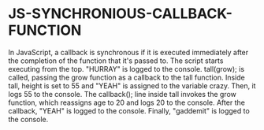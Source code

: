 # JS-SYNCHRONIOUS-CALLBACK-FUNCTION
In JavaScript, a callback is synchronous if it is executed immediately after the completion of the function that it's passed to.
The script starts executing from the top. "HURRAY" is logged to the console.
tall(grow); is called, passing the grow function as a callback to the tall function.
Inside tall, height is set to 55 and "YEAH" is assigned to the variable crazy. Then, it logs 55 to the console.
The callback(); line inside tall invokes the grow function, which reassigns age to 20 and logs 20 to the console.
After the callback, "YEAH" is logged to the console.
Finally, "gaddemit" is logged to the console.

                                         
                                 
                          
                                
